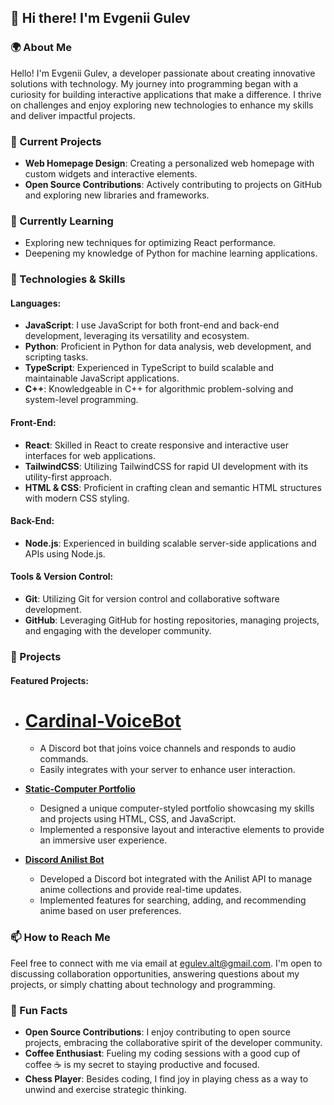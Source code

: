 ## 👋 Hi there! I'm Evgenii Gulev

### 🌍 About Me

Hello! I'm Evgenii Gulev, a developer passionate about creating innovative solutions with technology. My journey into programming began with a curiosity for building interactive applications that make a difference. I thrive on challenges and enjoy exploring new technologies to enhance my skills and deliver impactful projects.

### 🔭 Current Projects

- **Web Homepage Design**: Creating a personalized web homepage with custom widgets and interactive elements.
- **Open Source Contributions**: Actively contributing to projects on GitHub and exploring new libraries and frameworks.

### 🌱 Currently Learning

- Exploring new techniques for optimizing React performance.
- Deepening my knowledge of Python for machine learning applications.

### 🔧 Technologies & Skills

#### Languages:
- **JavaScript**: I use JavaScript for both front-end and back-end development, leveraging its versatility and ecosystem.
- **Python**: Proficient in Python for data analysis, web development, and scripting tasks.
- **TypeScript**: Experienced in TypeScript to build scalable and maintainable JavaScript applications.
- **C++**: Knowledgeable in C++ for algorithmic problem-solving and system-level programming.

#### Front-End:
- **React**: Skilled in React to create responsive and interactive user interfaces for web applications.
- **TailwindCSS**: Utilizing TailwindCSS for rapid UI development with its utility-first approach.
- **HTML & CSS**: Proficient in crafting clean and semantic HTML structures with modern CSS styling.

#### Back-End:
- **Node.js**: Experienced in building scalable server-side applications and APIs using Node.js.

#### Tools & Version Control:
- **Git**: Utilizing Git for version control and collaborative software development.
- **GitHub**: Leveraging GitHub for hosting repositories, managing projects, and engaging with the developer community.


### 🚀 Projects

#### Featured Projects:

- # [Cardinal-VoiceBot](https://github.com/MahdiOsman/Cardinal-VoiceBot)
  - A Discord bot that joins voice channels and responds to audio commands.
  - Easily integrates with your server to enhance user interaction.
- **[Static-Computer Portfolio](https://github.com/EvgeniiGulev/Static-Computer)**
  - Designed a unique computer-styled portfolio showcasing my skills and projects using HTML, CSS, and JavaScript.
  - Implemented a responsive layout and interactive elements to provide an immersive user experience.

- **[Discord Anilist Bot](https://github.com/EvgeniiGulev/Discord-Anilist-Bot)**
  - Developed a Discord bot integrated with the Anilist API to manage anime collections and provide real-time updates.
  - Implemented features for searching, adding, and recommending anime based on user preferences.

### 📫 How to Reach Me

Feel free to connect with me via email at [egulev.alt@gmail.com](mailto:egulev.alt@gmail.com). I'm open to discussing collaboration opportunities, answering questions about my projects, or simply chatting about technology and programming.

### 🌟 Fun Facts

- **Open Source Contributions**: I enjoy contributing to open source projects, embracing the collaborative spirit of the developer community.
- **Coffee Enthusiast**: Fueling my coding sessions with a good cup of coffee ☕ is my secret to staying productive and focused.
- **Chess Player**: Besides coding, I find joy in playing chess as a way to unwind and exercise strategic thinking.
